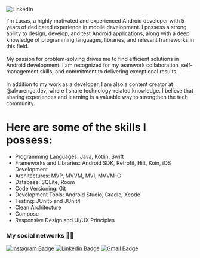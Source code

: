 ![LinkedIn](https://github.com/user-attachments/assets/98331fb2-c9c5-4812-ba64-0a205bcc359a)

I'm Lucas, a highly motivated and experienced Android developer with 5 years of dedicated experience in mobile development. I possess a strong ability to design, develop, and test Android applications, along with a deep knowledge of programming languages, libraries, and relevant frameworks in this field.
<br><br>
My passion for problem-solving drives me to find efficient solutions in Android development. I am recognized for my teamwork collaboration, self-management skills, and commitment to delivering exceptional results.
<br><br>
In addition to my work as a developer, I am also a content creator at @alvarenga.dev, where I share technology-related knowledge. I believe that sharing experiences and learning is a valuable way to strengthen the tech community.

# Here are some of the skills I possess:
- Programming Languages: Java, Kotlin, Swift
- Frameworks and Libraries: Android SDK, Retrofit, Hilt, Koin, iOS Development
- Architectures: MVP, MVVM, MVI, MVVM-C
- Database: SQLite, Room
- Code Versioning: Git
- Development Tools: Android Studio, Gradle, Xcode
- Testing: JUnit5 and JUnit4
- Clean Architecture
- Compose
- Responsive Design and UI/UX Principles

### My social networks 🖖🏻
[![Instagram Badge](https://img.shields.io/badge/-@alvarenga.dev-8B008B?style=flat-square&labelColor=8B008B&logo=instagram&logoColor=white&link=https://twitter.com/sakshamtaneja00)](https://www.instagram.com/alvarenga.dev/)  [![Linkedin Badge](https://img.shields.io/badge/-llucasallvarenga-blue?style=flat-square&logo=Linkedin&logoColor=white&link=https://www.linkedin.com/in/llucasallvarenga/)](https://www.linkedin.com/in/llucasallvarenga/) [![Gmail Badge](https://img.shields.io/badge/-hello@alvarenga.dev-c14438?style=flat-square&logo=Gmail&logoColor=white&link=mailto:hello@alvarenga.dev)](mailto:hello@alvarenga.dev)
